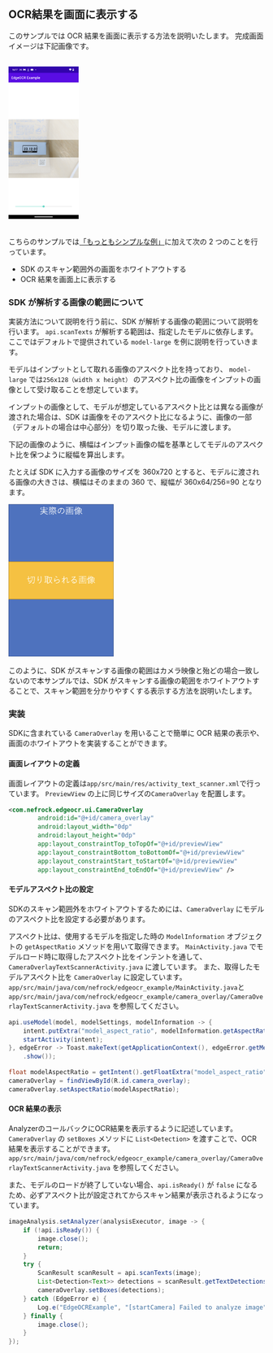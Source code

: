 ## OCR結果を画面に表示する

このサンプルでは OCR 結果を画面に表示する方法を説明いたします。
完成画面イメージは下記画像です。

<br/>
<img src="images/freestyle.png" height="300px">
<br/>
<br/>

こちらのサンプルでは[「もっともシンプルな例」](simple-text.md)に加えて次の 2 つのことを行っています。

- SDK のスキャン範囲外の画面をホワイトアウトする
- OCR 結果を画面上に表示する

### SDK が解析する画像の範囲について
実装方法について説明を行う前に、SDK が解析する画像の範囲について説明を行います。
`api.scanTexts` が解析する範囲は、指定したモデルに依存します。
ここではデフォルトで提供されている `model-large` を例に説明を行っていきます。

モデルはインプットとして取れる画像のアスペクト比を持っており、
`model-large` では`256x128（width x height）` のアスペクト比の画像をインプットの画像として受け取ることを想定しています。

インプットの画像として、モデルが想定しているアスペクト比とは異なる画像が渡された場合は、SDK は画像をそのアスペクト比になるように、画像の一部（デフォルトの場合は中心部分）を切り取った後、モデルに渡します。

下記の画像のように、横幅はインプット画像の幅を基準としてモデルのアスペクト比を保つように縦幅を算出します。

たとえば SDK に入力する画像のサイズを 360x720 とすると、モデルに渡される画像の大きさは、横幅はそのままの 360 で、縦幅が 360x64/256=90 となります。

<img src="images/small-model-aspect-example_default.png" height="300px">

このように、SDK がスキャンする画像の範囲はカメラ映像と殆どの場合一致しないので本サンプルでは、SDK がスキャンする画像の範囲をホワイトアウトすることで、スキャン範囲を分かりやすくする表示する方法を説明いたします。

### 実装
SDKに含まれている `CameraOverlay` を用いることで簡単に OCR 結果の表示や、画面のホワイトアウトを実装することができます。

#### 画面レイアウトの定義
画面レイアウトの定義は`app/src/main/res/activity_text_scanner.xml`で行っています。
`PreviewView` の上に同じサイズの`CameraOverlay` を配置します。
```xml
<com.nefrock.edgeocr.ui.CameraOverlay
        android:id="@+id/camera_overlay"
        android:layout_width="0dp"
        android:layout_height="0dp"
        app:layout_constraintTop_toTopOf="@+id/previewView"
        app:layout_constraintBottom_toBottomOf="@+id/previewView"
        app:layout_constraintStart_toStartOf="@+id/previewView"
        app:layout_constraintEnd_toEndOf="@+id/previewView" />
```

#### モデルアスペクト比の設定
SDKのスキャン範囲外をホワイトアウトするためには、`CameraOverlay` にモデルのアスペクト比を設定する必要があります。

アスペクト比は、使用するモデルを指定した時の `ModelInformation` オブジェクトの `getAspectRatio` メソッドを用いて取得できます。
`MainActivity.java` でモデルロード時に取得したアスペクト比をインテントを通して、 `CameraOverlayTextScannerActivity.java` に渡しています。
また、取得したモデルアスペクト比を `CameraOverlay` に設定しています。
`app/src/main/java/com/nefrock/edgeocr_example/MainActivity.java`と`app/src/main/java/com/nefrock/edgeocr_example/camera_overlay/CameraOverlayTextScannerActivity.java` を参照してください。

```Java
api.useModel(model, modelSettings, modelInformation -> {
    intent.putExtra("model_aspect_ratio", modelInformation.getAspectRatio());
    startActivity(intent);
}, edgeError -> Toast.makeText(getApplicationContext(), edgeError.getMessage(), Toast.LENGTH_LONG)
    .show());
```

```Java
float modelAspectRatio = getIntent().getFloatExtra("model_aspect_ratio", 1.0f);
cameraOverlay = findViewById(R.id.camera_overlay);
cameraOverlay.setAspectRatio(modelAspectRatio);
```

#### OCR 結果の表示
AnalyzerのコールバックにOCR結果を表示するように記述しています。
`CameraOverlay` の `setBoxes` メソッドに `List<Detection>` を渡すことで、OCR 結果を表示することができます。
`app/src/main/java/com/nefrock/edgeocr_example/camera_overlay/CameraOverlayTextScannerActivity.java` を参照してください。

また、モデルのロードが終了していない場合、`api.isReady()` が `false` になるため、必ずアスペクト比が設定されてからスキャン結果が表示されるようになっています。
```Java
imageAnalysis.setAnalyzer(analysisExecutor, image -> {
    if (!api.isReady()) {
        image.close();
        return;
    }
    try {
        ScanResult scanResult = api.scanTexts(image);
        List<Detection<Text>> detections = scanResult.getTextDetections();
        cameraOverlay.setBoxes(detections);
    } catch (EdgeError e) {
        Log.e("EdgeOCRExample", "[startCamera] Failed to analyze image", e);
    } finally {
        image.close();
    }
});
```
